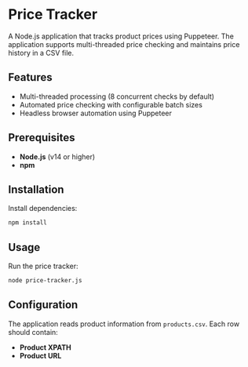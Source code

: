# Price Tracker

A Node.js application that tracks product prices using Puppeteer. The application supports multi-threaded price checking and maintains price history in a CSV file.

## Features

- Multi-threaded processing (8 concurrent checks by default)
- Automated price checking with configurable batch sizes
- Headless browser automation using Puppeteer

## Prerequisites

- **Node.js** (v14 or higher)
- **npm**

## Installation

Install dependencies:

```sh
npm install
```

## Usage

Run the price tracker:

```sh
node price-tracker.js
```

## Configuration

The application reads product information from `products.csv`. Each row should contain:

- **Product XPATH**
- **Product URL**